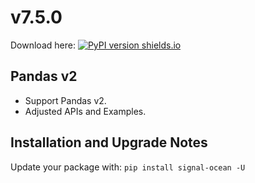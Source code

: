 # v7.5.0
Download here: [![PyPI version shields.io](https://img.shields.io/pypi/v/signal-ocean.svg)](https://pypi.python.org/pypi/signal-ocean/)

## Pandas v2

- Support Pandas v2.
- Adjusted APIs and Examples.

## Installation and Upgrade Notes
Update your package with: `pip install signal-ocean -U`
